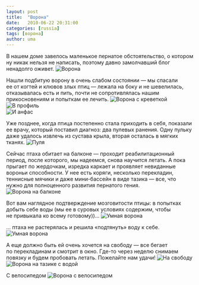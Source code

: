 ```yaml
---
layout: post
title:  "Ворона"
date:   2010-06-22 20:31:00
categories: [russia]
tags: [ворона]
author: uma
---
```


В&#160;нашем доме завелось маленькое пернатое обстоятельство, о&#160;котором ну&#160;никак нельзя не&#160;написать, поэтому давно замолчавший блог ненадолго оживет.
![Ворона](vorona.jpg)   

Нашли подбитую ворону в&#160;очень слабом состоянии&#160;&#8212; мы&#160;спасали ее&#160;от&#160;когтей и&#160;клювов злых птиц&#160;&#8212; лежала на&#160;боку и&#160;не&#160;шевелилась, отказывалась есть и&#160;пить, почти не&#160;сопротивлялась нашим прикосновениям и&#160;попыткам ее&#160;лечить.
![Ворона с креветкой](vorona-s-krevetkoy.jpg)   
![В профиль](img-0092.jpg)   
![И анфас](img-0091.jpg)   

Уже позднее, когда птица постепенно стала приходить в&#160;себя, показали ее&#160;врачу, который поставил диагноз: два пулевых ранения. Одну пульку даже удалось извлечь из&#160;сустава крыла, вторая осталась в&#160;мягких тканях.
![Пуля](pulya.jpg)   

Сейчас птаха обитает на&#160;балконе&#160;&#8212; проходит реабилитационный период, после которого, мы&#160;надеемся, снова научится летать. А&#160;пока прыгает по&#160;жердочкам, изредка каркает и&#160;проявляет невиданные вороньи способности. У&#160;нее есть коряги, несколько перекладин, теннисные мячики и&#160;даже мини-бассейн в&#160;виде тазика&#160;&#8212; все, что нужно для полноценного развития пернатого гения.
![Ворона на балконе](vorona-na-balkone.jpg)   

Вот вам наглядное подтверждение мозговитости птицы: в&#160;попытках добыть себе воды (мы&#160;ее&#160;в&#160;суровых условиях содержим, чтобы не&#160;привыкала ко&#160;всему готовому))...
![Умная ворона](umnaya-vorona.jpg)   

... птаха не&#160;растерялась и&#160;решила &#171;подтянуть&#187; воду к&#160;себе.
![Умная ворона](umnaya-vorona-2.jpg)   

А&#160;еще должно быть ей&#160;очень хочется на&#160;свободу&#160;&#8212; все бегает по&#160;перекладинам и&#160;смотрит в&#160;окно. Где-то через неделю снимаем повязку и&#160;будем пробовать летать. Пожелайте нам удачи!
![На свободу](na-svobodu.jpg)   
![Ворона на тазике с водой](vorona-na-tazike-s-vodoy.jpg)   

С&#160;велосипедом
![Ворона с велосипедом](vorona-s-velosipedom.jpg)   
